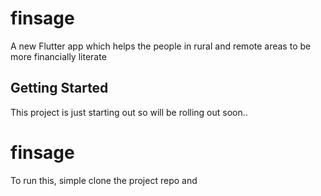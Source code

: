 # finsage

A new Flutter app which helps the people in rural and remote areas to be more financially literate

## Getting Started

This project is just starting out so will be rolling out soon..

# finsage

To run this, simple clone the project repo and 
